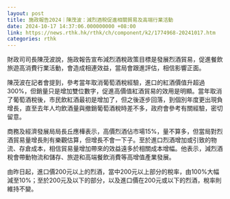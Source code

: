 ```yaml
---
layout: post
title: 施政報告2024｜陳茂波：減烈酒稅促進相關貿易及高端行業活動
date: 2024-10-17 14:37:06.000000000 +08:00
link: https://news.rthk.hk/rthk/ch/component/k2/1774968-20241017.htm
categories: rthk
---
```


財政司司長陳茂波說，施政報告宣布減烈酒稅政策目標是發展烈酒貿易，促進餐飲旅遊高消費行業活動，會造成相連效益，當局會跟進評估，相信影響正面。

陳茂波在記者會提到，參考當年取消葡萄酒稅經驗，進口的紅酒價值升超過300%，但銷量只是增加雙位數字，促進高價值紅酒貿易的效用是明顯。當年取消了葡萄酒稅後，市民飲紅酒最初是增加了，但之後逐步回落，到個別年度更出現負增長，直至去年人均飲酒量與撤銷葡萄酒稅時差不多，政府會參考有關經驗，密切留意。

商務及經濟發展局局長丘應樺表示，高價烈酒佔市場15%，量不算多，但當局對烈酒貿易量增長則有樂觀估算，但增長不會一下子。至於進口烈酒增加或引致的物流、存倉成本，相信貿易量增加帶來的效益遠多於相關成本增幅。他表示，減烈酒稅會帶動物流和儲存、旅遊和高端餐飲消費等高增值產業發展。

由昨日起，進口價200元以上的烈酒，當中200元以上部分的稅率，由100%大幅減至10%；至於200元及以下的部分，以及進口價在200元或以下的烈酒，稅率則維持不變。
